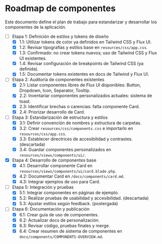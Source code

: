 # Roadmap de componentes

Este documento define el plan de trabajo para estandarizar y desarrollar los componentes de la aplicación.

- [ ] Etapa 1: Definición de estilos y tokens de diseño
  - [x] 1.1: Utilizar tokens de color ya definidos en Tailwind CSS y Flux UI.
  - [x] 1.2: Revisar tipografías y estilos base en `resources/css/app.css`.
  - [x] 1.3: Confirmado: no crear tokens nuevos; uso de Tailwind CSS y Flux UI existentes.
  - [x] 1.4: Revisar configuración de breakpoints de Tailwind CSS (ya definida).
  - [x] 1.5: Documentar tokens existentes en docs de Tailwind y Flux UI.

- [ ] Etapa 2: Auditoría de componentes existentes
  - [x] 2.1: Listar componentes libres de Flux UI disponibles: Button, Dropdown, Icon, Separator, Tooltip.
  - [x] 2.2: Inventariar componentes personalizados actuales: sistema de toast.
  - [x] 2.3: Identificar brechas o carencias: falta componente Card.
  - [x] 2.4: Priorizar desarrollo de Card.

- [ ] Etapa 3: Estandarización de estructura y estilos
  - [x] 3.1: Definir convención de nombres y estructura de carpetas.
  - [x] 3.2: Crear `resources/css/components.css` e importarlo en `resources/css/app.css`.
  - [x] 3.3: Establecer directrices de accesibilidad y contrastes. (descartada)
  - [x] 3.4: Guardar componentes personalizados en `resources/views/components/ui/`.

- [x] Etapa 4: Desarrollo de componentes base
  - [x] 4.1: Desarrollar componente Card en `resources/views/components/ui/card.blade.php`.
  - [x] 4.2: Documentar Card en `/docs/components/card.md`.
  - [x] 4.3: Integrar ejemplos de uso para Card.

- [ ] Etapa 5: Integración y pruebas
  - [x] 5.1: Integrar componentes en páginas de ejemplo.
  - [x] 5.2: Realizar pruebas de usabilidad y accesibilidad. (descartada)
  - [x] 5.3: Ajustar estilos según feedback. (postergada)

- [ ] Etapa 6: Documentación y publicación
  - [x] 6.1: Crear guía de uso de componentes.
  - [x] 6.2: Actualizar docs de personalización.
  - [x] 6.3: Revisar código, pruebas finales y merge.
  - [x] 6.4: Crear resumen de sistema de componentes en `docs/components/COMPONENTS-OVERVIEW.md`.